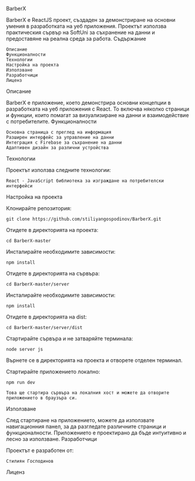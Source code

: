 BarberX

BarberX е ReactJS проект, създаден за демонстриране на основни умения в разработката на уеб приложения. Проектът използва практическия сървър на SoftUni за съхранение на данни и предоставяне на реална среда за работа.
Съдържание

    Описание
    Функционалности
    Технологии
    Настройка на проекта
    Използване
    Разработчици
    Лиценз

Описание

BarberX е приложение, което демонстрира основни концепции в разработката на уеб приложения с React. То включва няколко страници и функции, които помагат за визуализиране на данни и взаимодействие с потребителите.
Функционалности

    Основна страница с преглед на информация
    Разширен интерфейс за управление на данни
    Интеграция с Firebase за съхранение на данни
    Адаптивен дизайн за различни устройства

Технологии

Проектът използва следните технологии:

    React - JavaScript библиотека за изграждане на потребителски интерфейси
    
Настройка на проекта

Клонирайте репозитория:

    git clone https://github.com/stiliyangospodinov/BarberX.git

Отидете в директорията на проекта:

    cd BarberX-master

Инсталирайте необходимите зависимости:

    npm install

Отидете в директорията на сървъра:

    cd BarberX-master/server

Инсталирайте необходимите зависимости:

    npm install
Отидете в директорията на dist:

    cd BarberX-master/server/dist

Стартирайте сървъра и не затваряйте терминала:

    node server js 

Върнете се в директорията на проекта и отворете отделен терминал.


Стартирайте приложението локално:

    npm run dev 

    Това ще стартира сървъра на локалния хост и можете да отворите приложението в браузъра си.
    
Използване

След стартиране на приложението, можете да използвате навигационния панел, за да разгледате различните страници и функционалности. Приложението е проектирано да бъде интуитивно и лесно за използване.
Разработчици

Проектът е разработен от:

    Стилиян Господинов

Лиценз

